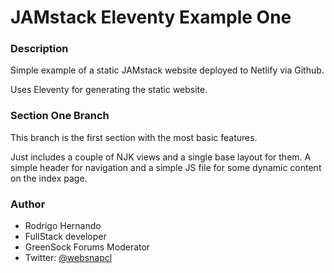 # JAMstack Eleventy Example One

### Description
Simple example of a static JAMstack website deployed to Netlify via Github.

Uses Eleventy for generating the static website.

### Section One Branch
This branch is the first section with the most basic features.

Just includes a couple of NJK views and a single base layout for them. A simple header for navigation and a simple JS file for some dynamic content on the index page.

### Author
- Rodrigo Hernando
- FullStack developer
- GreenSock Forums Moderator
- Twitter: [@websnapcl](https://twitter.com/websnapcl)
